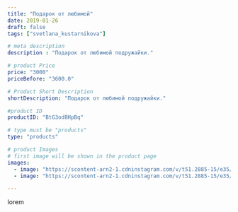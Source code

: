 ```yaml
---
title: "Подарок от любимой"
date: 2019-01-26
draft: false
tags: ["svetlana_kustarnikova"]

# meta description
description : "Подарок от любимой подружайки."

# product Price
price: "3000"
priceBefore: "3600.0"

# Product Short Description
shortDescription: "Подарок от любимой подружайки."

#product ID
productID: "BtG3od8HpBq"

# type must be "products"
type: "products"

# product Images
# first image will be shown in the product page
images:
  - image: "https://scontent-arn2-1.cdninstagram.com/v/t51.2885-15/e35/50477547_2008942319175109_7209027281854487569_n.jpg?se=7&tp=1&_nc_ht=scontent-arn2-1.cdninstagram.com&_nc_cat=101&_nc_ohc=I43Wdnsr_BcAX8HHyPo&oh=9c4c8e53fa863302b1b4b7e055488b90&oe=606C8DD3&ig_cache_key=MTk2NTUwMjk1Nzc2NTk4NzQ2Mw%3D%3D.2"
  - image: "https://scontent-arn2-1.cdninstagram.com/v/t51.2885-15/e35/50184492_2210203269247381_7661070772840378464_n.jpg?se=7&tp=1&_nc_ht=scontent-arn2-1.cdninstagram.com&_nc_cat=101&_nc_ohc=-SELQaF4By4AX9YS3zH&oh=b24559ef6a369e67d6781083d1dc4791&oe=606A6E8C&ig_cache_key=MTk2NTUwMjk1Nzc1NzYzMjMxMg%3D%3D.2"

---
```

lorem
